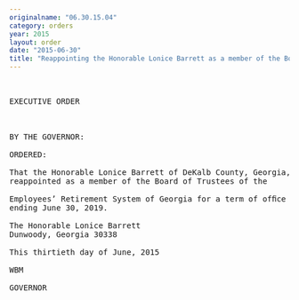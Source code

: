 ```yaml
---
originalname: "06.30.15.04"
category: orders
year: 2015
layout: order
date: "2015-06-30"
title: "Reappointing the Honorable Lonice Barrett as a member of the Board of Trustees of the Employees’ Retirement System of Georgia"
---
```

<pre>
 

EXECUTIVE ORDER

 

BY THE GOVERNOR:

ORDERED:

That the Honorable Lonice Barrett of DeKalb County, Georgia, is
reappointed as a member of the Board of Trustees of the

Employees’ Retirement System of Georgia for a term of ofﬁce
ending June 30, 2019.

The Honorable Lonice Barrett
Dunwoody, Georgia 30338

This thirtieth day of June, 2015

WBM

GOVERNOR

 

 

 

</pre>
